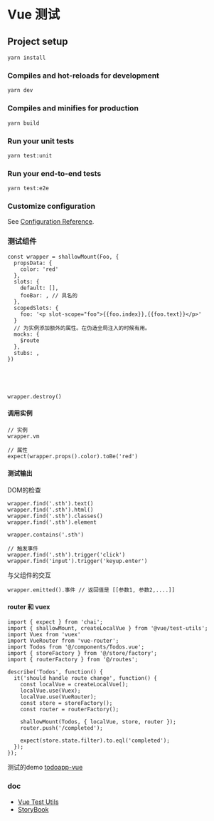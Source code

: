 # Vue 测试
## Project setup
```
yarn install
```

### Compiles and hot-reloads for development
```
yarn dev
```

### Compiles and minifies for production
```
yarn build
```

### Run your unit tests
```
yarn test:unit
```

### Run your end-to-end tests
```
yarn test:e2e
```

### Customize configuration
See [Configuration Reference](https://cli.vuejs.org/config/).

### 测试组件
```
const wrapper = shallowMount(Foo, {
  propsData: {
    color: 'red'
  },
  slots: {
    default: [],
    fooBar: , // 具名的
  },
  scopedSlots: {
    foo: '<p slot-scope="foo">{{foo.index}},{{foo.text}}</p>'
  }
  // 为实例添加额外的属性。在伪造全局注入的时候有用。
  mocks: {
    $route
  },
  stubs: ,
})





wrapper.destroy()
```

#### 调用实例
```
// 实例
wrapper.vm

// 属性
expect(wrapper.props().color).toBe('red')
```

#### 测试输出
DOM的检查
```
wrapper.find('.sth').text()
wrapper.find('.sth').html()
wrapper.find('.sth').classes()
wrapper.find('.sth').element

wrapper.contains('.sth')

// 触发事件
wrapper.find('.sth').trigger('click')
wrapper.find('input').trigger('keyup.enter')
```

与父组件的交互
```
wrapper.emitted().事件 // 返回值是 [[参数1, 参数2,....]]
```

#### router 和 vuex
```
import { expect } from 'chai';
import { shallowMount, createLocalVue } from '@vue/test-utils';
import Vuex from 'vuex'
import VueRouter from 'vue-router';
import Todos from '@/components/Todos.vue';
import { storeFactory } from '@/store/factory';
import { routerFactory } from '@/routes';

describe('Todos', function() {
  it('should handle route change', function() {
    const localVue = createLocalVue();
    localVue.use(Vuex);
    localVue.use(VueRouter);
    const store = storeFactory();
    const router = routerFactory();

    shallowMount(Todos, { localVue, store, router });
    router.push('/completed');

    expect(store.state.filter).to.eql('completed');
  });
});
```

测试的demo [todoapp-vue](https://github.com/blacksonic/todoapp-vue)

### doc
* [Vue Test Utils](https://vue-test-utils.vuejs.org/zh/)
* [StoryBook](https://storybook.js.org/docs/basics/introduction/)
